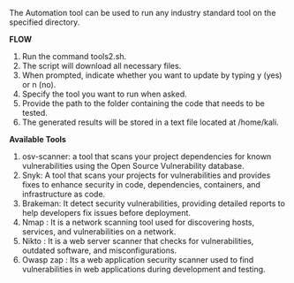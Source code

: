 The Automation  tool can be used to run any industry standard tool on the specified directory. 

**FLOW**

1. Run the command tools2.sh.
2. The script will download all necessary files.
3. When prompted, indicate whether you want to update by typing y (yes) or n (no).
4. Specify the tool you want to run when asked.
5. Provide the path to the folder containing the code that needs to be tested.
6. The generated results will be stored in a text file located at /home/kali.

**Available Tools**

1. osv-scanner: a tool that scans your project dependencies for known vulnerabilities using the Open Source Vulnerability database.
2. Snyk: A tool that scans your projects for vulnerabilities and provides fixes to enhance security in code, dependencies, containers, and infrastructure as code.
3. Brakeman:  It detect security vulnerabilities, providing detailed reports to help developers fix issues before deployment.
4. Nmap : It is a network scanning tool used for discovering hosts, services, and vulnerabilities on a network.
5. Nikto : It is a web server scanner that checks for vulnerabilities, outdated software, and misconfigurations.
6. Owasp zap : Its a web application security scanner used to find vulnerabilities in web applications during development and testing.
